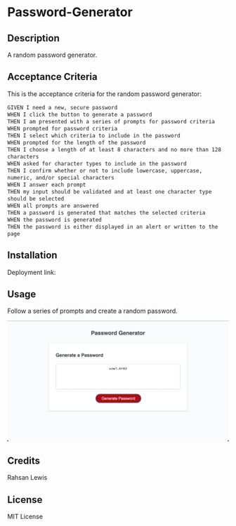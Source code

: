 # Password-Generator

## Description

A random password generator.

## Acceptance Criteria

This is the acceptance criteria for the random password generator:

```
GIVEN I need a new, secure password
WHEN I click the button to generate a password
THEN I am presented with a series of prompts for password criteria
WHEN prompted for password criteria
THEN I select which criteria to include in the password
WHEN prompted for the length of the password
THEN I choose a length of at least 8 characters and no more than 128 characters
WHEN asked for character types to include in the password
THEN I confirm whether or not to include lowercase, uppercase, numeric, and/or special characters
WHEN I answer each prompt
THEN my input should be validated and at least one character type should be selected
WHEN all prompts are answered
THEN a password is generated that matches the selected criteria
WHEN the password is generated
THEN the password is either displayed in an alert or written to the page
```

## Installation

Deployment link: 

## Usage

Follow a series of prompts and create a random password.

<img src="./images/passwordgeneratorpic.jpg" alt="Password Generator" />

## Credits

Rahsan Lewis

## License

MIT License